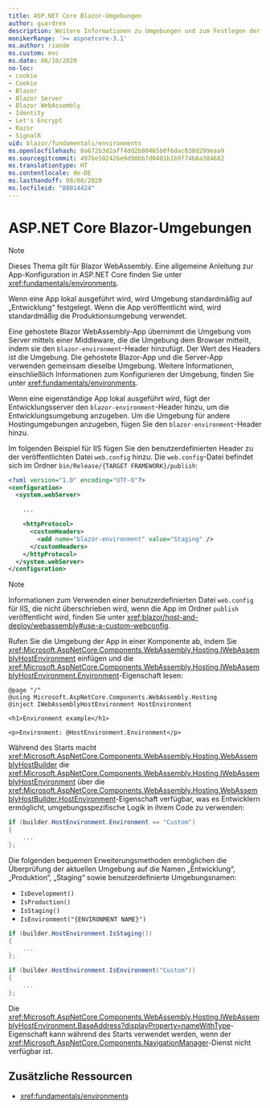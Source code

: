 ```yaml
---
title: ASP.NET Core Blazor-Umgebungen
author: guardrex
description: Weitere Informationen zu Umgebungen und zum Festlegen der Umgebung einer Blazor WebAssembly-App finden Sie unter Blazor.
monikerRange: '>= aspnetcore-3.1'
ms.author: riande
ms.custom: mvc
ms.date: 06/10/2020
no-loc:
- cookie
- Cookie
- Blazor
- Blazor Server
- Blazor WebAssembly
- Identity
- Let's Encrypt
- Razor
- SignalR
uid: blazor/fundamentals/environments
ms.openlocfilehash: 8a672b3d2aff4dd2b80465b0f6dac038d299eaa9
ms.sourcegitcommit: 497be502426e9d90bb7d0401b1b9f74b6a384682
ms.translationtype: HT
ms.contentlocale: de-DE
ms.lasthandoff: 08/08/2020
ms.locfileid: "88014424"
---
```

# <a name="aspnet-core-no-locblazor-environments"></a>ASP.NET Core Blazor-Umgebungen

> [!NOTE]
> Dieses Thema gilt für Blazor WebAssembly. Eine allgemeine Anleitung zur App-Konfiguration in ASP.NET Core finden Sie unter <xref:fundamentals/environments>.

Wenn eine App lokal ausgeführt wird, wird Umgebung standardmäßig auf „Entwicklung“ festgelegt. Wenn die App veröffentlicht wird, wird standardmäßig die Produktionsumgebung verwendet.

Eine gehostete Blazor WebAssembly-App übernimmt die Umgebung vom Server mittels einer Middleware, die die Umgebung dem Browser mitteilt, indem sie den `blazor-environment`-Header hinzufügt. Der Wert des Headers ist die Umgebung. Die gehostete Blazor-App und die Server-App verwenden gemeinsam dieselbe Umgebung. Weitere Informationen, einschließlich Informationen zum Konfigurieren der Umgebung, finden Sie unter <xref:fundamentals/environments>.

Wenn eine eigenständige App lokal ausgeführt wird, fügt der Entwicklungsserver den `blazor-environment`-Header hinzu, um die Entwicklungsumgebung anzugeben. Um die Umgebung für andere Hostingumgebungen anzugeben, fügen Sie den `blazor-environment`-Header hinzu.

Im folgenden Beispiel für IIS fügen Sie den benutzerdefinierten Header zu der veröffentlichten Datei `web.config` hinzu. Die `web.config`-Datei befindet sich im Ordner `bin/Release/{TARGET FRAMEWORK}/publish`:

```xml
<?xml version="1.0" encoding="UTF-8"?>
<configuration>
  <system.webServer>

    ...

    <httpProtocol>
      <customHeaders>
        <add name="blazor-environment" value="Staging" />
      </customHeaders>
    </httpProtocol>
  </system.webServer>
</configuration>
```

> [!NOTE]
> Informationen zum Verwenden einer benutzerdefinierten Datei `web.config` für IIS, die nicht überschrieben wird, wenn die App im Ordner `publish` veröffentlicht wird, finden Sie unter <xref:blazor/host-and-deploy/webassembly#use-a-custom-webconfig>.

Rufen Sie die Umgebung der App in einer Komponente ab, indem Sie <xref:Microsoft.AspNetCore.Components.WebAssembly.Hosting.IWebAssemblyHostEnvironment> einfügen und die <xref:Microsoft.AspNetCore.Components.WebAssembly.Hosting.IWebAssemblyHostEnvironment.Environment>-Eigenschaft lesen:

```razor
@page "/"
@using Microsoft.AspNetCore.Components.WebAssembly.Hosting
@inject IWebAssemblyHostEnvironment HostEnvironment

<h1>Environment example</h1>

<p>Environment: @HostEnvironment.Environment</p>
```

Während des Starts macht <xref:Microsoft.AspNetCore.Components.WebAssembly.Hosting.WebAssemblyHostBuilder> die <xref:Microsoft.AspNetCore.Components.WebAssembly.Hosting.IWebAssemblyHostEnvironment> über die <xref:Microsoft.AspNetCore.Components.WebAssembly.Hosting.WebAssemblyHostBuilder.HostEnvironment>-Eigenschaft verfügbar, was es Entwicklern ermöglicht, umgebungsspezifische Logik in ihrem Code zu verwenden:

```csharp
if (builder.HostEnvironment.Environment == "Custom")
{
    ...
};
```

Die folgenden bequemen Erweiterungsmethoden ermöglichen die Überprüfung der aktuellen Umgebung auf die Namen „Entwicklung“, „Produktion“, „Staging“ sowie benutzerdefinierte Umgebungsnamen:

* `IsDevelopment()`
* `IsProduction()`
* `IsStaging()`
* `IsEnvironment("{ENVIRONMENT NAME}")`

```csharp
if (builder.HostEnvironment.IsStaging())
{
    ...
};

if (builder.HostEnvironment.IsEnvironment("Custom"))
{
    ...
};
```

Die <xref:Microsoft.AspNetCore.Components.WebAssembly.Hosting.IWebAssemblyHostEnvironment.BaseAddress?displayProperty=nameWithType>-Eigenschaft kann während des Starts verwendet werden, wenn der <xref:Microsoft.AspNetCore.Components.NavigationManager>-Dienst nicht verfügbar ist.

## <a name="additional-resources"></a>Zusätzliche Ressourcen

* <xref:fundamentals/environments>
